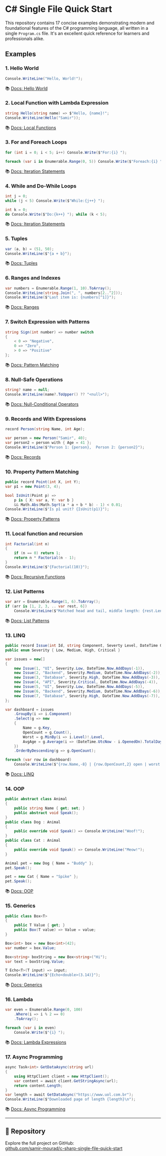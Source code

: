 # C# Single File Quick Start

This repository contains 17 concise examples demonstrating modern and foundational features of the C# programming language, all written in a single `Program.cs` file. It's an excellent quick reference for learners and professionals alike.

## Examples

### 1. Hello World
```csharp
Console.WriteLine("Hello, World!");
```
📚 [Docs: Hello World](https://learn.microsoft.com/en-us/dotnet/csharp/tour-of-csharp/tutorials/hello-world)

### 2. Local Function with Lambda Expression
```csharp
string Hello(string name) => $"Hello, {name}!";
Console.WriteLine(Hello("Samir"));
```
📚 [Docs: Local Functions](https://learn.microsoft.com/en-us/dotnet/csharp/programming-guide/classes-and-structs/local-functions)

### 3. For and Foreach Loops
```csharp
for (int i = 0; i < 5; i++) Console.Write($"For:{i} ");

foreach (var i in Enumerable.Range(0, 5)) Console.Write($"Foreach:{i} ");
```
📚 [Docs: Iteration Statements](https://learn.microsoft.com/en-us/dotnet/csharp/language-reference/statements/iteration-statements)

### 4. While and Do-While Loops
```csharp
int j = 0;
while (j < 5) Console.Write($"While:{j++} ");

int k = 0;
do Console.Write($"Do:{k++} "); while (k < 5);
```
📚 [Docs: Iteration Statements](https://learn.microsoft.com/en-us/dotnet/csharp/language-reference/statements/iteration-statements)

### 5. Tuples
```csharp
var (a, b) = (51, 50);
Console.WriteLine($"{a + b}");
```
📚 [Docs: Tuples](https://learn.microsoft.com/en-us/dotnet/csharp/language-reference/builtin-types/value-tuples)

### 6. Ranges and Indexes
```csharp
var numbers = Enumerable.Range(1, 10).ToArray();
Console.WriteLine(string.Join(", ", numbers[2..^2]));
Console.WriteLine($"Last item is: {numbers[^1]}");
```
📚 [Docs: Ranges](https://learn.microsoft.com/en-us/dotnet/csharp/language-reference/proposals/csharp-8.0/ranges)

### 7. Switch Expression with Patterns
```csharp
string Sign(int number) => number switch
{
    < 0 => "Negative",
    0 => "Zero",
    > 0 => "Positive"
};
```
📚 [Docs: Pattern Matching](https://learn.microsoft.com/en-us/dotnet/csharp/fundamentals/functional/pattern-matching)

### 8. Null-Safe Operations
```csharp
string? name = null;
Console.WriteLine(name?.ToUpper() ?? "<null>");
```
📚 [Docs: Null-Conditional Operators](https://learn.microsoft.com/en-us/dotnet/csharp/language-reference/operators/null-conditional-operators)

### 9. Records and With Expressions
```csharp
record Person(string Name, int Age);

var person = new Person("Samir", 40);
var person2 = person with { Age = 41 };
Console.WriteLine($"Person 1: {person},  Person 2: {person2}");
```
📚 [Docs: Records](https://learn.microsoft.com/en-us/dotnet/csharp/language-reference/builtin-types/record)

### 10. Property Pattern Matching
```csharp
public record Point(int X, int Y);
var p1 = new Point(3, 4);

bool IsUnit(Point p) =>
    p is { X: var a, Y: var b }
    && Math.Abs(Math.Sqrt(a * a + b * b) - 1) < 0.01;
Console.WriteLine($"Is p1 unit? {IsUnit(p1)}");
```
📚 [Docs: Property Patterns](https://learn.microsoft.com/en-us/dotnet/csharp/language-reference/operators/patterns#property-pattern)

### 11. Local function and recursion
```csharp
int Factorial(int n)
{
    if (n == 0) return 1;
    return n * Factorial(n - 1);
}
Console.WriteLine($"{Factorial(10)}");
```
📚 [Docs: Recursive Functions](https://learn.microsoft.com/en-us/cpp/c-language/recursive-functions)

### 12. List Patterns
```csharp
var arr = Enumerable.Range(1, 6).ToArray();
if (arr is [1, 2, 3, .. var rest, 6])
    Console.WriteLine($"Matched head and tail, middle length: {rest.Length}");
```
📚 [Docs: List Patterns](https://learn.microsoft.com/en-us/dotnet/csharp/language-reference/proposals/csharp-11.0/list-patterns)

### 13. LINQ
```csharp
public record Issue(int Id, string Component, Severty Level, DateTime OpenedOn);
public enum Severity { Low, Medium, High, Critical }

var issues = new[]
{
    new Issue(1, "UI", Severity.Low, DateTime.Now.AddDays(-1)),
    new Issue(2, "Backend", Severity.Medium, DateTime.Now.AddDays(-2)),
    new Issue(3, "Database", Severity.High, DateTime.Now.AddDays(-3)),
    new Issue(4, "API", Severity.Critical, DateTime.Now.AddDays(-4)),
    new Issue(5, "UI", Severity.Low, DateTime.Now.AddDays(-5)),
    new Issue(6, "Backend", Severity.Medium, DateTime.Now.AddDays(-6)),
    new Issue(7, "Database", Severity.High, DateTime.Now.AddDays(-7)),
};

var dashboard = issues
    .GroupBy(i => i.Component)
    .Select(g => new
    {
        Name = g.Key,
        OpenCount = g.Count(),
        Worst = g.MinBy(i => i.Level)!.Level,
        AvgAge = g.Average(i => (DateTime.UtcNow - i.OpenedOn).TotalDays)
    })
    .OrderByDescending(g => g.OpenCount);

foreach (var row in dashboard)
    Console.WriteLine($"{row.Name,-8} | {row.OpenCount,2} open | worst: {row.Worst,-8} | avg age: {row.AvgAge:N1} d");
```
📚 [Docs: LINQ](https://learn.microsoft.com/en-us/dotnet/csharp/programming-guide/concepts/linq/)

### 14. OOP
```csharp
public abstract class Animal
{
    public string Name { get; set; }
    public abstract void Speak();
}
public class Dog : Animal
{
    public override void Speak() => Console.WriteLine("Woof!");
}
public class Cat : Animal
{
    public override void Speak() => Console.WriteLine("Meow!");
}

Animal pet = new Dog { Name = "Buddy" };
pet.Speak();

pet = new Cat { Name = "Spike" };
pet.Speak();
```
📚 [Docs: OOP](https://learn.microsoft.com/en-us/dotnet/csharp/fundamentals/tutorials/oop)

### 15. Generics
```csharp
public class Box<T>
{
    public T Value { get; }
    public Box(T value) => Value = value;
}

Box<int> box = new Box<int>(42);
var number = box.Value;

Box<string> boxString = new Box<string>("Hi");
var text = boxString.Value;

T Echo<T>(T input) => input;
Console.WriteLine($"{Echo<double>(3.14)}");
```
📚 [Docs: Generics](https://learn.microsoft.com/en-us/dotnet/standard/generics/)

### 16. Lambda
```csharp
var even = Enumerable.Range(0, 100)
    .Where(i => i % 2 == 0)
    .ToArray();

foreach (var i in even)
    Console.Write($"{i} ");
```
📚 [Docs: Lambda Expressions](https://learn.microsoft.com/en-us/dotnet/csharp/language-reference/operators/lambda-expressions)

### 17. Async Programming
```csharp
async Task<int> GetDataAsync(string url)
{
    using HttpClient client = new HttpClient();
    var content = await client.GetStringAsync(url);
    return content.Length;
}
var length = await GetDataAsync("https://www.uol.com.br");
Console.WriteLine($"Downloaded page of length {length}\n");
```
📚 [Docs: Async Programming](https://learn.microsoft.com/en-us/dotnet/csharp/asynchronous-programming/)

---

## 📁 Repository

Explore the full project on GitHub:  
[github.com/samir-mourad/c-sharp-single-file-quick-start](https://github.com/samir-mourad/c-sharp-single-file-quick-start)